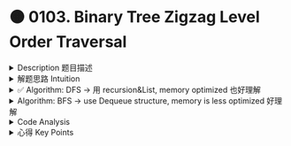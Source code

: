 # 🟠 0103. Binary Tree Zigzag Level Order Traversal

<details>

<summary>Description 题目描述 </summary>

Given the `root` of a binary tree, return _the <mark style="color:yellow;">**zigzag level order traversal**</mark> of its nodes' values_. (i.e., from left to right, then right to left for the next level and alternate between).

```c
    3
   / \
  9  20
    /  \
   15   7
return its zigzag level order traversal as:
[
  [3],
  [20,9], // 注意这里不一样
  [15,7]
]
```

![](<../../.gitbook/assets/image (1) (1) (1).png>)

</details>

<details>

<summary>解题思路 Intuition </summary>

虽然题目是level order traversal但是似乎更适合用dfs的方法来解决，因为bfs需要用到dequeue的方式，以后有空可以看看

</details>

<details>

<summary>✅ Algorithm: DFS -> 用 recursion&#x26;List, memory optimized 也好理解</summary>

<img src="../../.gitbook/assets/image (1) (1) (1) (1).png" alt="" data-size="original">

* Initialize an empty result list (nested).
* Call a recursive helper function with the root and its level (1 for the root).
* In the helper function:
  * <mark style="color:red;">**If the level > resultListSize, add a new empty list to the result list.**</mark>
  * If the level is odd, add the node's value to the end of the list for this level in the result list. -- normal sequence
  * If the level is even, add the node's value to the beginning of the list for this level in the result list. -- backed sequence
  * Recurse on the left child then the right child with level + 1.
* Return the result list.

<mark style="color:yellow;">**注意：**</mark>

* 这里很容易卡 List method:&#x20;
  * retrieve specific element with the index: <mark style="color:yellow;">**list.get(index)**</mark>
  * add element to a specific position: <mark style="color:yellow;">**list.add(0, value)**</mark>** **<mark style="color:red;">**=> add to front**</mark>
* 由于我把root的level设置成1， 所以在resultList的get时候的index要-1
* 使用了类似于 BFS 的处理方式，但是我们并没有使用queue，而是通过递归和列表来实现的。

<mark style="color:yellow;">**用dfs的关键点**</mark><mark style="color:yellow;">：</mark>\
\- If the level > resultListSize, add a new empty list to the result list.我们检查当前节点的层级 `level` 是否大于 `result` 的大小。如果是，这意味着我们首次访问到这一层，因此我们需要在 `result` 中添加一个新的空列表。<mark style="color:yellow;">如果</mark> <mark style="color:yellow;"></mark><mark style="color:yellow;">`level`</mark> <mark style="color:yellow;"></mark><mark style="color:yellow;">等于或小于</mark> <mark style="color:yellow;"></mark><mark style="color:yellow;">`result`</mark> <mark style="color:yellow;"></mark><mark style="color:yellow;">的大小，这意味着我们已经为这一层创建了一个列表</mark>，因此我们不需要再创建新的列表。

```java
class Solution {
    public List<List<Integer>> zigzagLevelOrder(TreeNode root) {
        List<List<Integer>> resultList = new LinkedList<>();
        int rootLevel = 1; // here i initialize to 1
        
        zigzagBFS(root, rootLevel, resultList);
        return resultList;
    }
    
    private void zigzagBFS(TreeNode root, int currLevel, List<List<Integer>> resultList) {
        // termination condition
        if (root == null) {
            return;
        }
        // 这里是dfs的关键
        if (currLevel > resultList.size()) {
            resultList.add(new LinkedList<>()); // 创建sublist
        }
        
        // 处理当前node
        // odd level: normal traversal, add the root value to the list end
        if (currLevel % 2 == 1) {
            resultList.get(currLevel - 1).add(root.val); // notice the index
        } else { // even level: add to the front
            resultList.get(currLevel - 1).add(0, root.val);
        } 
        
        // recursion on the left and right child to keep updating the resultList
        zigzagBFS(root.left, currLevel+1, resultList);
        zigzagBFS(root.right, currLevel+1, resultList);
    }
}
```

</details>

<details>

<summary>Algorithm: BFS -> use Dequeue structure, memory is less optimized 好理解</summary>

不想看这个的原因 the use of deque can be very useful in certain modifications of BFS. For example, in the zigzag level order traversal problem, where you need to traverse nodes from left to right at one level and then from right to left at the next level. In this case, you could use a deque and alternate between adding nodes to the front or back of the queue depending on the current level.

<mark style="color:yellow;">**BFS: Slightly change the algorithm**</mark>

1. Initialize a <mark style="color:yellow;">**double-ended queue**</mark> and add the root to it.
2. Initialize a boolean flag `leftToRight` to `true` to keep track of the direction for each level.
3. Start a while loop until the deque is empty:
   * For each level, get the size of the current level.
   * Initialize an empty list to store the nodes of the current level.
   * For each node in this level, if `leftToRight` is `true`, remove nodes from the front of the deque and add its value to the list, else remove nodes from the end of the deque and add its value to the list.
   * If the node has left or right children, add them to the deque. If `leftToRight` is `true`, add the left child first then the right child, else add the right child first then the left child.
   * After processing all nodes in the current level, add the list to the result list.
   * Toggle the `leftToRight` flag for the next level.
4. Return the result list.

```java
class Solution {
    public List<List<Integer>> zigzagLevelOrder(TreeNode root) {
        if (root == null) {
            return new ArrayList<List<Integer>>();
        }
        
        Deque<TreeNode> deque = new LinkedList<>();
        List<List<Integer>> results = new ArrayList<>();
        
        // Add the root to the deque.
        deque.add(root);
        // Initialize the direction.
        boolean leftToRight = true;
        
        while (!deque.isEmpty()) {
            // Number of elements in the current level.
            int levelNum = deque.size();
            // List to store nodes of the current level.
            List<Integer> levelList = new ArrayList<>();
            
            for (int i = 0; i < levelNum; i++) {
                if (leftToRight) {
                    // Remove nodes from the front of the deque.
                    TreeNode node = deque.pollFirst();
                    levelList.add(node.val);
                    // Add the left child then the right child.
                    if (node.left != null) {
                        deque.addLast(node.left);
                    }
                    if (node.right != null) {
                        deque.addLast(node.right);
                    }
                } else {
                    // Remove nodes from the end of the deque.
                    TreeNode node = deque.pollLast();
                    levelList.add(node.val);
                    // Add the right child then the left child.
                    if (node.right != null) {
                        deque.addFirst(node.right);
                    }
                    if (node.left != null) {
                        deque.addFirst(node.left);
                    }
                }
            }
            
            // Add the current level's list to the result list.
            results.add(levelList);
            // Flip the direction for the next level.
            leftToRight = !leftToRight;
        }
        
        return results;
    }
}
```

</details>

<details>

<summary>Code Analysis</summary>

Time Complexity: O(N)\
The time complexity of this zigzag traversal algorithm is O(N), where N is the number of nodes in the tree. This is because the algorithm traverses over all nodes of the tree exactly once.

Space Complexity: O(N)\
As for space complexity, in the worst case, if the tree is completely unbalanced, e.g., each node has only left child node, the recursion could go up to N levels deep, so the space complexity is O(N).

</details>

<details>

<summary>心得 Key Points</summary>

为什么要用DFS:\
虽然第一个我们用的是 DFS 的遍历方式，但是我们依然按照层次顺序来处理每个节点，这是因为我们需要区分出每一层，以便于实现锯齿形的遍历顺序。因此，我们使用了类似于 BFS 的处理方式，但是我们并没有使用queue，而是通过递归和列表来实现的。

bfs需要用到dequeue的方式，以后有空可以看看

</details>
